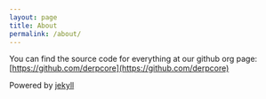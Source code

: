 ```yaml
---
layout: page
title: About
permalink: /about/
---
```


You can find the source code for everything at our github org page: [https://github.com/derpcore](https://github.com/derpcore)

Powered by [jekyll](http://jekyllrb.com/) 
